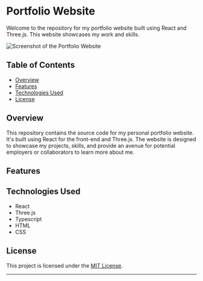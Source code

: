 # Portfolio Website

Welcome to the repository for my portfolio website built using React and Three.js. This website showcases my work and skills.

![Screenshot of the Portfolio Website](screenshot.png) 

## Table of Contents

- [Overview](#overview)
- [Features](#features)
- [Technologies Used](#technologies-used)
- [License](#license)

## Overview

This repository contains the source code for my personal portfolio website. It's built using React for the front-end and Three.js. The website is designed to showcase my projects, skills, and provide an avenue for potential employers or collaborators to learn more about me.

## Features

## Technologies Used

- React
- Three.js
- Typescript
- HTML
- CSS 

## License

This project is licensed under the [MIT License](LICENSE).

---
